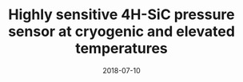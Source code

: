 ---
title: "Highly sensitive 4H-SiC pressure sensor at cryogenic and elevated temperatures"
collection: publications
permalink: /publication/2018-07-10-LaserCut_3
date: 2018-07-10
venue: 'Materials &amp; Design'
paperurl: 'https://doi.org/10.1016/j.matdes.2018.07.014'
citation: 'Ngyuyn, T.K., Phan, H.-P,, Dinh, T., <b>Dowling, K.M.</b>, Foisal, A.R., Senesky, D.G., Nguyen, N.-T, and Dao, D.V., “Highly sensitive 4H-SiC pressure sensor at cryogenic and elevated temperatures,” Materials &amp; Design, vol. 156, pp 441-445, 2018.'
link: 'https://doi.org/10.1016/j.matdes.2018.07.014'
category: 'LaserCut'

---